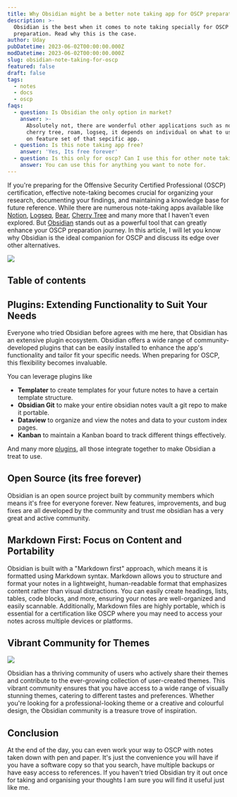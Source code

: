 ```yaml
---
title: Why Obsidian might be a better note taking app for OSCP preparation.
description: >-
  Obsidian is the best when it comes to note taking specially for OSCP
  preparation. Read why this is the case.
author: Uday
pubDatetime: 2023-06-02T00:00:00.000Z
modDatetime: 2023-06-02T00:00:00.000Z
slug: obsidian-note-taking-for-oscp
featured: false
draft: false
tags:
  - notes
  - docs
  - oscp
faqs:
  - question: Is Obsidian the only option in market?
    answer: >-
      Absolutely not, there are wonderful other applications such as notion,
      cherry tree, roam, logseq, it depends on individual on what to use based
      on feature set of that sepcific app.
  - question: Is this note taking app free?
    answer: 'Yes, Its free forever'
  - question: Is this only for oscp? Can I use this for other note taking?
    answer: You can use this for anything you want to note for.
---
```


If you're preparing for the Offensive Security Certified Professional (OSCP) certification, effective note-taking becomes crucial for organizing your research, documenting your findings, and maintaining a knowledge base for future reference. While there are numerous note-taking apps available like [Notion](https://www.notion.so/), [Logseq](https://logseq.com/), [Bear](https://bear.app/), [Cherry Tree](https://www.giuspen.net/cherrytree/) and many more that I haven't even explored. But [Obsidian](https://obsidian.md/) stands out as a powerful tool that can greatly enhance your OSCP preparation journey. In this article, I will let you know why Obsidian is the ideal companion for OSCP and discuss its edge over other alternatives.

![](https://res.cloudinary.com/dmqn4aaos/image/upload/v1718147944/blog/Screenshot_2024-06-11_at_7.18.31_PM_ryzjcl.avif)

## Table of contents

## Plugins: Extending Functionality to Suit Your Needs

Everyone who tried Obsidian before agrees with me here, that Obsidian has an extensive plugin ecosystem. Obsidian offers a wide range of community-developed plugins that can be easily installed to enhance the app's functionality and tailor fit your specific needs. When preparing for OSCP, this flexibility becomes invaluable.

You can leverage plugins like

* **Templater** to create templates for your future notes to have a certain template structure.
* **Obsidian Git** to make your entire obsidian notes vault a git repo to make it portable.
* **Dataview** to organize and view the notes and data to your custom index pages.
* **Kanban** to maintain a Kanban board to track different things effectively.

And many more [plugins](https://obsidian.md/plugins), all those integrate together to make Obsidian a treat to use.

## Open Source (its free forever)

Obsidian is an open source project built by community members which means it's free for everyone forever. New features, improvements, and bug fixes are all developed by the community and trust me obsidian has a very great and active community.

## Markdown First: Focus on Content and Portability

Obsidian is built with a "Markdown first" approach, which means it is formatted using Markdown syntax. Markdown allows you to structure and format your notes in a lightweight, human-readable format that emphasizes content rather than visual distractions. You can easily create headings, lists, tables, code blocks, and more, ensuring your notes are well-organized and easily scannable. Additionally, Markdown files are highly portable, which is essential for a certification like OSCP where you may need to access your notes across multiple devices or platforms.

## Vibrant Community for Themes

![](https://res.cloudinary.com/dmqn4aaos/image/upload/v1718148004/blog/Screenshot_2024-06-11_at_7.19.46_PM_s9txa6.avif)

Obsidian has a thriving community of users who actively share their themes and contribute to the ever-growing collection of user-created themes. This vibrant community ensures that you have access to a wide range of visually stunning themes, catering to different tastes and preferences. Whether you're looking for a professional-looking theme or a creative and colourful design, the Obsidian community is a treasure trove of inspiration.

## Conclusion

At the end of the day, you can even work your way to OSCP with notes taken down with pen and paper. It's just the convenience you will have if you have a software copy so that you search, have multiple backups or have easy access to references. If you haven't tried Obsidian try it out once for taking and organising your thoughts I am sure you will find it useful just like me.
